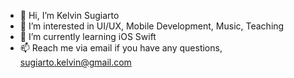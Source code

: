 - 👋 Hi, I’m Kelvin Sugiarto
- 👀 I’m interested in UI/UX, Mobile Development, Music, Teaching
- 🌱 I’m currently learning iOS Swift
- 📫 Reach me via email if you have any questions, sugiarto.kelvin@gmail.com

<!---
kelvinsugi/kelvinsugi is a ✨ special ✨ repository because its `README.md` (this file) appears on your GitHub profile.
You can click the Preview link to take a look at your changes.
--->
